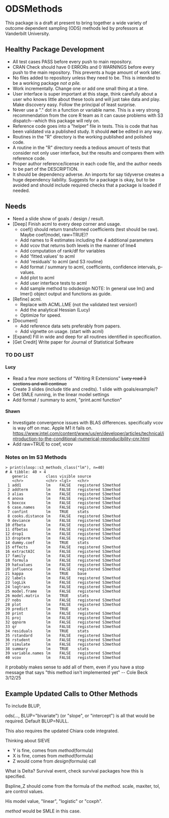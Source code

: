 # ODSMethods

This package is a draft at present to bring together a wide variety of outcome dependent sampling (ODS) methods led by professors at Vanderbilt University.

## Healthy Package Development

* All test cases PASS before every push to main repository.
* CRAN Check should have 0 ERRORs and 0 WARNINGS before every push to the main repository. This prevents a huge amount of work later.
* No files added to repository unless they need to be. This is intended to be a working package _not a pile._
* Work incrementally. Change one or add one small thing at a time. 
* User interface is super important at this stage, think carefully about a user who knows little about these tools and will just take data and play. Make discovery easy. Follow the principal of least surprise.
* Never use a "." dot in a function or variable name. This is a very strong recommendation from the core R team as it can cause problems with S3 dispatch--which this package will rely on.
* Reference code goes into a "helper" file in tests. This is code that has been validated via a published study. It should _**not**_ be edited in any way.
* Routines in the "R" directory is the working published and polished code.
* A routine in the "R" directory needs a tedious amount of tests that consider not only user interface, but the results and compares them with reference code.
* Proper author reference/license in each code file, and the author needs to be part of the DESCRIPTION.
* It should be dependency adverse. An imports for say tidyverse creates a huge dependency liability. Suggests for a package is okay, but to be avoided and should include required checks that a package is loaded if needed.

## Needs

* Need a slide show of goals / design / result.
* [Deep] Finish acml to every deep corner and usage.
  * coef() should return transformed coefficients (test should be raw). Maybe coef(model, raw=TRUE)?
  * Add names to R estimates including the 4 additional parameters
  * Add vcov that returns both levels in the manner of lme4
  * Add computation of rank/df for variables
  * Add 'fitted.values' to acml
  * Add 'residuals' to acml (and S3 routine)
  * Add format / summary to acml, coefficients, confidence intervals, p-values.
  * Add plot to acml
  * Add user interface tests to acml
  * Add sample method to odsdesign
  NOTE: In general use lm() and lmer() object output and functions as guide.  
* [Refine] acml. 
  * Replace with ACML.LME (not the validated test version!)
  * Add the analytical Hessian (Lucy)
  * Optimize for speed.
* [Document]
  * Add reference data sets preferably from papers.
  * Add vignette on usage. (start with acml)
* [Expand] Fill in wide and deep for all routines identified in specification.
* [Get Credit] Write paper for Journal of Statistical Software


### TO DO LIST

#### Lucy

* Read a few _more_ sections of "Writing R Extensions"
  ~~Lucy read 3 sections and will continue~~
* Create 3 slides (include title and credits). 1 slide with goals/example/?
* Get SMLE running, in the linear model settings
* Add format / summary to acml, "print.acml function"

#### Shawn

* Investigate convergence issues with BLAS differences. specifically vcov is way off on mac.
  Apple M1 it fails on.
  https://www.intel.com/content/www/us/en/developer/articles/technical/introduction-to-the-conditional-numerical-reproducibility-cnr.html
* Add raw=TRUE to coef, vcov

### Notes on lm S3 Methods

```
> print(sloop::s3_methods_class("lm"), n=40)
# A tibble: 40 × 4
   generic        class visible source             
   <chr>          <chr> <lgl>   <chr>              
 1 add1           lm    FALSE   registered S3method
 2 addterm        lm    FALSE   registered S3method
 3 alias          lm    FALSE   registered S3method
 4 anova          lm    FALSE   registered S3method
 5 boxcox         lm    FALSE   registered S3method
 6 case.names     lm    FALSE   registered S3method
 7 confint        lm    TRUE    stats              
 8 cooks.distance lm    FALSE   registered S3method
 9 deviance       lm    FALSE   registered S3method
10 dfbeta         lm    FALSE   registered S3method
11 dfbetas        lm    FALSE   registered S3method
12 drop1          lm    FALSE   registered S3method
13 dropterm       lm    FALSE   registered S3method
14 dummy.coef     lm    TRUE    stats              
15 effects        lm    FALSE   registered S3method
16 extractAIC     lm    FALSE   registered S3method
17 family         lm    FALSE   registered S3method
18 formula        lm    FALSE   registered S3method
19 hatvalues      lm    FALSE   registered S3method
20 influence      lm    FALSE   registered S3method
21 kappa          lm    TRUE    base               
22 labels         lm    FALSE   registered S3method
23 logLik         lm    FALSE   registered S3method
24 logtrans       lm    FALSE   registered S3method
25 model.frame    lm    FALSE   registered S3method
26 model.matrix   lm    TRUE    stats              
27 nobs           lm    FALSE   registered S3method
28 plot           lm    FALSE   registered S3method
29 predict        lm    TRUE    stats              
30 print          lm    FALSE   registered S3method
31 proj           lm    FALSE   registered S3method
32 qqnorm         lm    FALSE   registered S3method
33 qr             lm    FALSE   registered S3method
34 residuals      lm    TRUE    stats              
35 rstandard      lm    FALSE   registered S3method
36 rstudent       lm    FALSE   registered S3method
37 simulate       lm    FALSE   registered S3method
38 summary        lm    TRUE    stats              
39 variable.names lm    FALSE   registered S3method
40 vcov           lm    FALSE   registered S3method
```

it probably makes sense to add all of them, even if you have a stop message that says "this method isn't implemented yet" -- Cole Beck 3/12/25

## Example Updated Calls to Other Methods

To include BLUP, 

ods(..., BLUP="bivariate") (or "slope", or "intercept") is all that would be required. Default BLUP=NULL. 

This also requires the updated Chiara code integrated.

Thinking about SIEVE

* Y is fine, comes from _method_(formula)
* X is fine, comes from _method_(formula)
* Z would come from _design_(formula) call

What is Delta? Survival event, check survival packages how this is specified.

Bspline_Z should come from the formula of the _method_.
scale, maxiter, tol,  are control values.

His model value, "linear", "logistic" or "coxph". 

_method_ would be SMLE in this case.


